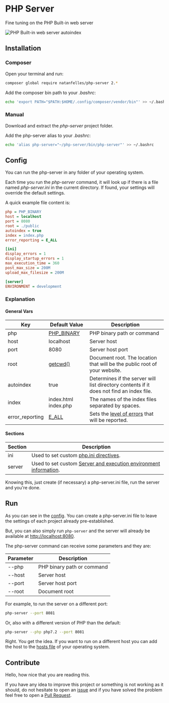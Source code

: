 # PHP Server

Fine tuning on the PHP Built-in web server

![PHP Built-in web server autoindex](https://i.imgur.com/gOtNMuw.png)

## Installation

### Composer

Open your terminal and run:

```sh
composer global require natanfelles/php-server 2.*
```

Add the composer bin path to your *.bashrc*:

```sh
echo 'export PATH="$PATH:$HOME/.config/composer/vendor/bin"' >> ~/.bashrc
```

### Manual

Download and extract the *php-server* project folder.

Add the php-server alias to your *.bashrc*:

```sh
echo 'alias php-server="~/php-server/bin/php-server"' >> ~/.bashrc
```

## Config

You can run the php-server in any folder of your operating system.

Each time you run the *php-server* command, it will look up if there is a file named *php-server.ini* in the current directory. If found, your settings will override the default settings.

A quick example file content is:

```ini
php = PHP_BINARY
host = localhost
port = 8080
root = ./public
autoindex = true
index = index.php
error_reporting = E_ALL

[ini]
display_errors = 1
display_startup_errors = 1
max_execution_time = 360
post_max_size = 200M
upload_max_filesize = 200M

[server]
ENVIRONMENT = development
```

### Explanation

#### General Vars

| Key | Default Value| Description |
| --------------- | --- | --- |
| php | [PHP_BINARY](http://php.net/manual/en/reserved.constants.php#constant.php-binary) | PHP binary path or command |
| host | localhost | Server host |
| port | 8080 | Server host port |
| root | [getcwd()](http://php.net/manual/en/function.getcwd.php) | Document root. The location that will be the public root of your website. |
| autoindex | true | Determines if the server will list directory contents if it does not find an index file. |
| index | index.html index.php | The names of the index files separated by spaces. |
| error_reporting | [E_ALL](http://php.net/manual/en/errorfunc.constants.php#errorfunc.constants.errorlevels.e-all) | Sets the [level of errors](http://php.net/manual/en/function.error-reporting.php) that will be reported. |

#### Sections

| Section | Description |
| --- | --- |
| ini |  Used to set custom [php.ini directives](http://php.net/manual/en/ini.list.php). |
| server | Used to set custom [Server and execution environment information](http://php.net/manual/en/reserved.variables.server.php). |

Knowing this, just create (if necessary) a php-server.ini file, run the server and you're done.

## Run

As you can see in the [config](#config). You can create a php-server.ini file to leave the settings of each project already pre-established.

But, you can also simply run `php-server` and the server will already be available at [http://localhost:8080](http://localhost:8080).

The php-server command can receive some parameters and they are:

| Parameter | Description |
| --- | --- |
| --php | PHP binary path or command  |
| --host | Server host |
| --port | Server host port |
| --root | Document root |

For example, to run the server on a different port:

```sh
php-server --port 8081
```

Or, also with a different version of PHP than the default:

```sh
php-server --php php7.2 --port 8081
```

Right. You get the idea. If you want to run on a different host you can add the host to the [hosts file](https://en.wikipedia.org/wiki/Hosts_(file)) of your operating system.

## Contribute

Hello, how nice that you are reading this.

If you have any idea to improve this project or something is not working as it should, do not hesitate to open an [issue](https://github.com/natanfelles/php-server/issues) and if you have solved the problem feel free to open a [Pull Request](https://github.com/natanfelles/php-server/pulls).

